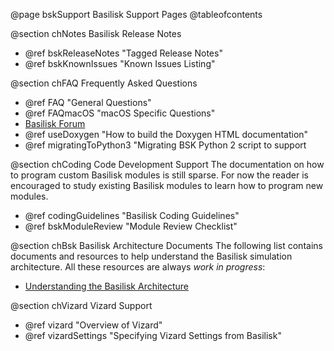 


@page bskSupport Basilisk Support Pages
@tableofcontents




@section chNotes Basilisk Release Notes
- @ref bskReleaseNotes      "Tagged Release Notes"
- @ref bskKnownIssues       "Known Issues Listing"


@section chFAQ  Frequently Asked Questions
- @ref FAQ                  "General Questions"
- @ref FAQmacOS             "macOS Specific Questions"
- [Basilisk Forum](https://hanspeterschaub.info/bskGoogleForum.html)
- @ref useDoxygen           "How to build the Doxygen HTML documentation"
- @ref migratingToPython3   "Migrating BSK Python 2 script to support

@section chCoding Code Development Support
The documentation on how to program custom Basilisk modules is still sparse.  For now the reader is encouraged to study existing Basilisk modules to learn how to program new modules.
- @ref codingGuidelines     "Basilisk Coding Guidelines"
- @ref bskModuleReview      "Module Review Checklist"

@section chBsk Basilisk Architecture Documents
The following list contains documents and resources to help understand the Basilisk simulation architecture.  All these resources are always *work in progress*:
- [Understanding the Basilisk Architecture](UnderstandingBskArchitecture.pptx)


@section chVizard Vizard Support 
- @ref vizard               "Overview of Vizard"
- @ref vizardSettings       "Specifying Vizard Settings from Basilisk"
